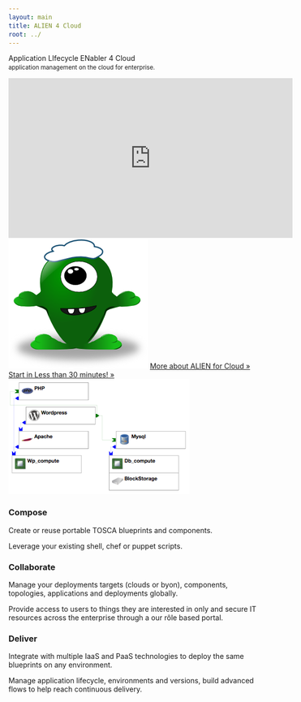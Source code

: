 ```yaml
---
layout: main
title: ALIEN 4 Cloud
root: ../
---
```


 <div class="row">
  <div id="content" class="jumbotron">
    <div class="row">
      <div class="col-md-offset-1 col-md-5 text-center">
        <p class="lead">
          Application LIfecycle ENabler 4 Cloud <br>
          <small>application management on the cloud for enterprise.</small>
        </p>
        <iframe width="560" height="315" src="https://www.youtube.com/embed/BvRbDfoRhLc" frameborder="0" allowfullscreen></iframe>
      </div>
      <div class="col-md-offset-1 col-md-4 text-center">
        <img src="/images/cloudalien.png" class="img-responsive">
        <a href="#/documentation/about.html" class="btn btn-default btn-block btn-lg">More about ALIEN for Cloud &raquo;</a>
        <a href="#/documentation/getting_started/quickstart.html" class="btn btn-default btn-block btn-lg">Start in Less than 30 minutes! &raquo;</a>
      </div>
    </div>
  </div>
  <div class="container">
    <div class="row">
      <div class="col-md-4">
        <img src="/images/compose.png" class="img-responsive">
        <h3>Compose</h3>
        <p>Create or reuse portable TOSCA blueprints and components.</p>
        <p>Leverage your existing shell, chef or puppet scripts.</p>
      </div>
      <div class="col-md-4">
        <h3>Collaborate</h3>
        <p>Manage your deployments targets (clouds or byon), components, topologies, applications and deployments globally.</p>
        <p>Provide access to users to things they are interested in only and secure IT resources across the enterprise through a our rôle based portal.</p>
      </div>
      <div class="col-md-4">
        <h3>Deliver</h3>
        <p>Integrate with multiple IaaS and PaaS technologies to deploy the same blueprints on any environment.</p>
        <p>Manage application lifecycle, environments and versions, build advanced flows to help reach continuous delivery.</p>
      </div>
    </div>
  </div>
</div>

